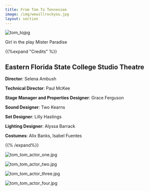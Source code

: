 ```yaml
---
title: From Tom To Tennessee
image: /img/wewillrockyou.jpg
layout: section
---
```


![tom_tojpg](/tom_to.jpg)

Girl in the play Mister Paradise

{{%expand "Credits" %}}

## Eastern Florida State College Studio Theatre

**Director**: Selena Ambush

**Technical Director**: Paul McKee

**Stage Manager and Properties Designer**: Grace Ferguson

**Sound Designer**: Two Kearns

**Set Designer**: Lilly Hastings

**Lighting Designer**: Alyssa Barrack

**Costumes**: Alix Banks, Isabel Fuentes

{{% /expand%}}

![tom_tom_actor_one.jpg](/tom_to_actor_one.jpg)

![tom_tom_actor_two.jpg](/tom_to_actor_two.jpg)

![tom_tom_actor_three.jpg](/tom_to_actor_three.jpg)

![tom_tom_actor_four.jpg](/tom_to_actor_four.jpg)

